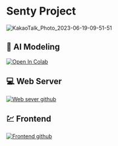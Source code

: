 # **Senty Project**

![KakaoTalk_Photo_2023-06-19-09-51-51](https://github.com/h06-Cpy/inisw-8/assets/106899647/2278412a-0867-4a30-9952-db8959686ac2)

<!--
<p align="center">
<img width="502" alt="image" src="https://github.com/h06-Cpy/inisw-8/assets/106899647/2bd2c49e-9971-4f32-8fbd-7887935d6829">
</p>
-->

## 🤖 AI Modeling

[![Open In Colab](https://colab.research.google.com/assets/colab-badge.svg)](https://drive.google.com/file/d/1KtYeBYy3nYnWO9lgUkJio5tN4t__u_P5/view?usp=sharing)

## 💻 Web Server

[![Web sever github](https://img.shields.io/badge/github-%23121011.svg?style=for-the-badge&logo=github&logoColor=white)](https://github.com/h06-Cpy/SAReport_back)

## 💹 Frontend

[![Frontend github](https://img.shields.io/badge/github-%23121011.svg?style=for-the-badge&logo=github&logoColor=white)](https://github.com/h06-Cpy/SAReport_front)
